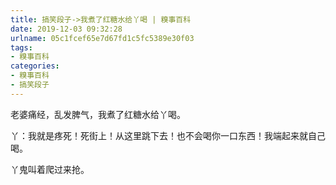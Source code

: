 ```yaml
---
title: 搞笑段子->我煮了红糖水给丫喝 | 糗事百科
date: 2019-12-03 09:32:28
urlname: 05c1fcef65e7d67fd1c5fc5389e30f03
tags: 
- 糗事百科
categories:
- 糗事百科
- 搞笑段子
---
```

老婆痛经，乱发脾气，我煮了红糖水给丫喝。

丫：我就是疼死！死街上！从这里跳下去！也不会喝你一口东西！我端起来就自己喝。

丫鬼叫着爬过来抢。


